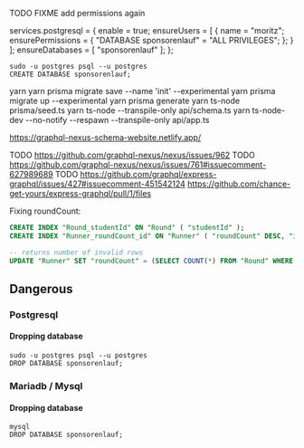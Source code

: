 
TODO FIXME add permissions again








services.postgresql = {
    enable = true;
    ensureUsers = [
      {
        name = "moritz";
        ensurePermissions = {
          "DATABASE sponsorenlauf" = "ALL PRIVILEGES";
        };
      }
    ];
    ensureDatabases = [ "sponsorenlauf" ];
  };



```
sudo -u postgres psql --u postgres
CREATE DATABASE sponsorenlauf;
```

yarn
yarn prisma migrate save --name 'init' --experimental
yarn prisma migrate up --experimental
yarn prisma generate
yarn ts-node prisma/seed.ts
yarn ts-node --transpile-only api/schema.ts
yarn ts-node-dev --no-notify --respawn --transpile-only api/app.ts

https://graphql-nexus-schema-website.netlify.app/


TODO https://github.com/graphql-nexus/nexus/issues/962
TODO https://github.com/graphql-nexus/nexus/issues/761#issuecomment-627989689
TODO https://github.com/graphql/express-graphql/issues/427#issuecomment-451542124
https://github.com/chance-get-yours/express-graphql/pull/1/files


Fixing roundCount:
```sql
CREATE INDEX "Round_studentId" ON "Round" ( "studentId" );
CREATE INDEX "Runner_roundCount_id" ON "Runner" ( "roundCount" DESC, "id" ASC );

-- returns number of invalid rows
UPDATE "Runner" SET "roundCount" = (SELECT COUNT(*) FROM "Round" WHERE "studentId" = "Runner"."id") WHERE "roundCount" != (SELECT COUNT(*) FROM "Round" WHERE "studentId" = "Runner"."id");
```

## Dangerous

### Postgresql

#### Dropping database

```
sudo -u postgres psql --u postgres
DROP DATABASE sponsorenlauf;
```

### Mariadb / Mysql

#### Dropping database

```
mysql
DROP DATABASE sponsorenlauf;
```
